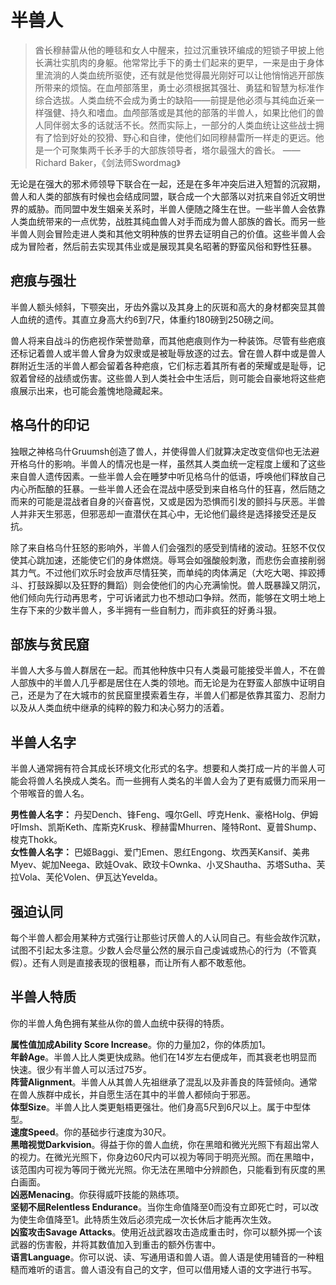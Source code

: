 # 半兽人
> 酋长穆赫雷从他的睡毯和女人中醒来，拉过沉重铁环编成的短锁子甲披上他长满壮实肌肉的身躯。他常常比手下的勇士们起来的更早，一来是由于身体里流淌的人类血统所驱使，还有就是他觉得晨光刚好可以让他悄悄逃开部族所带来的烦恼。在血颅部落里，勇士必须根据其强壮、勇猛和智慧为标准作综合选拔。人类血统不会成为勇士的缺陷——前提是他必须与其纯血近亲一样强健、持久和嗜血。血颅部落或是其他的部落的半兽人，如果比他们的兽人同伴弱太多的话就活不长。然而实际上，一部分的人类血统让这些战士拥有了恰到好处的狡猾、野心和自律，使他们如同穆赫雷所一样走的更远。他是一个可聚集两千长矛手的大部族领导者，塔尔最强大的酋长。
> ——Richard Baker，《剑法师Swordmag》

无论是在强大的邪术师领导下联合在一起，还是在多年冲突后进入短暂的沉寂期，兽人和人类的部族有时候也会结成同盟，联合成一个大部落以对抗来自邻近文明世界的威胁。而同盟中发生姻亲关系时，半兽人便随之降生在世。一些半兽人会依靠人类血统带来的一点优势，战胜其纯血兽人对手而成为兽人部族的酋长。而另一些半兽人则会冒险走进人类和其他文明种族的世界去证明自己的价值。这些半兽人会成为冒险者，然后前去实现其伟业或是展现其臭名昭著的野蛮风俗和野性狂暴。

## 疤痕与强壮
半兽人额头倾斜，下颚突出，牙齿外露以及其身上的灰斑和高大的身材都突显其兽人血统的遗传。其直立身高大约6到7尺，体重约180磅到250磅之间。

兽人将来自战斗的伤疤视作荣誉勋章，而其他疤痕则作为一种装饰。尽管有些疤痕还标记着兽人或半兽人曾身为奴隶或是被耻辱放逐的过去。曾在兽人群中或是兽人群附近生活的半兽人都会留着各种疤痕，它们标志着其所有者的荣耀或是耻辱，记叙着曾经的战绩或伤害。这些兽人到人类社会中生活后，则可能会自豪地将这些疤痕展示出来，也可能会羞愧地隐藏起来。

## 格乌什的印记
独眼之神格乌什Gruumsh创造了兽人，并使得兽人们就算决定改变信仰也无法避开格乌什的影响。半兽人的情况也是一样，虽然其人类血统一定程度上缓和了这些来自兽人遗传因素。一些半兽人会在睡梦中听见格乌什的低语，呼唤他们释放自己内心所酝酿的狂暴。一些半兽人还会在混战中感受到来自格乌什的狂喜，然后随之而来的可能是混战者自身的兴奋喜悦，又或是因为恐惧而引发的颤抖与厌恶。半兽人并非天生邪恶，但邪恶却一直潜伏在其心中，无论他们最终是选择接受还是反抗。

除了来自格乌什狂怒的影响外，半兽人们会强烈的感受到情绪的波动。狂怒不仅仅使其心跳加速，还能使它们的身体燃烧。辱骂会如强酸般刺激，而悲伤会直接削弱其力气。不过他们欢乐时会放声尽情狂笑，而单纯的肉体满足（大吃大喝、摔跤搏斗、打鼓跺脚以及狂野的舞蹈）则会使他们的内心充满愉悦。兽人既暴躁又阴沉，他们倾向先行动再思考，宁可诉诸武力也不想动口争辩。然而，能够在文明土地上生存下来的少数半兽人，多半拥有一些自制力，而非疯狂的好勇斗狠。

## 部族与贫民窟
半兽人大多与兽人群居在一起。而其他种族中只有人类最可能接受半兽人，不在兽人部族中的半兽人几乎都是居住在人类的领地。而无论是为在野蛮人部族中证明自己，还是为了在大城市的贫民窟里摸索着生存，半兽人们都是依靠其蛮力、忍耐力以及从人类血统中继承的纯粹的毅力和决心努力的活着。

## 半兽人名字
半兽人通常拥有符合其成长环境文化形式的名字。想要和人类打成一片的半兽人可能会将兽人名换成人类名。而一些拥有人类名的半兽人会为了更有威慑力而采用一个带喉音的兽人名。

**男性兽人名字：** 丹契Dench、锋Feng、嘎尔Gell、哼克Henk、豪格Holg、伊姆吁Imsh、凯斯Keth、库斯克Krusk、穆赫雷Mhurren、隆特Ront、夏普Shump、梭克Thokk。  
**女性兽人名字：** 巴姬Baggi、爱门Emen、恩红Engong、坎西芙Kansif、美弗Myev、妮加Neega、欧娃Ovak、欧玟卡Ownka、小叉Shautha、苏塔Sutha、芙拉Vola、芙伦Volen、伊瓦达Yevelda。

## 强迫认同
每个半兽人都会用某种方式强行让那些讨厌兽人的人认同自己。有些会故作沉默，试图不引起太多注意。少数人会尽量公然的展示自己虔诚或热心的行为（不管真假）。还有人则是直接表现的很粗暴，而让所有人都不敢惹他。

## 半兽人特质
你的半兽人角色拥有某些从你的兽人血统中获得的特质。

**属性值加成Ability Score Increase**。你的力量加2，你的体质加1。  
**年龄Age**。半兽人比人类更快成熟。他们在14岁左右便成年，而其衰老也明显而快速。很少有半兽人可以活过75岁。  
**阵营Alignment**。半兽人从其兽人先祖继承了混乱以及非善良的阵营倾向。通常在兽人族群中成长，并自愿生活在其中的半兽人都倾向于邪恶。  
**体型Size**。半兽人比人类更魁梧更强壮。他们身高5尺到6尺以上。属于中型体型。  
**速度Speed**。你的基础步行速度为30尺。  
**黑暗视觉Darkvision**。得益于你的兽人血统，你在黑暗和微光光照下有超出常人的视力。在微光光照下，你身边60尺内可以视为等同于明亮光照。而在黑暗中，该范围内可视为等同于微光光照。你无法在黑暗中分辨颜色，只能看到有灰度的黑白画面。  
**凶恶Menacing**。你获得威吓技能的熟练项。  
**坚韧不屈Relentless Endurance**。当你生命值降至0而没有立即死亡时，可以改为使生命值降至1。此特质生效后必须完成一次长休后才能再次生效。  
**凶蛮攻击Savage Attacks**。使用近战武器攻击造成重击时，你可以额外掷一个该武器的伤害骰，并将其数值加入到重击的额外伤害中。  
**语言Language**。你可以说、读、写通用语和兽人语。兽人语是使用辅音的一种粗糙而难听的语言。兽人语没有自己的文字，但可以借用矮人语的文字进行书写。